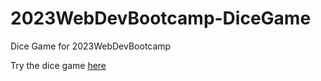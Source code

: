 # 2023WebDevBootcamp-DiceGame
Dice Game for 2023WebDevBootcamp

Try the dice game [here](https://oscarqjh.github.io/2023WebDevBootcamp-DiceGame/)
